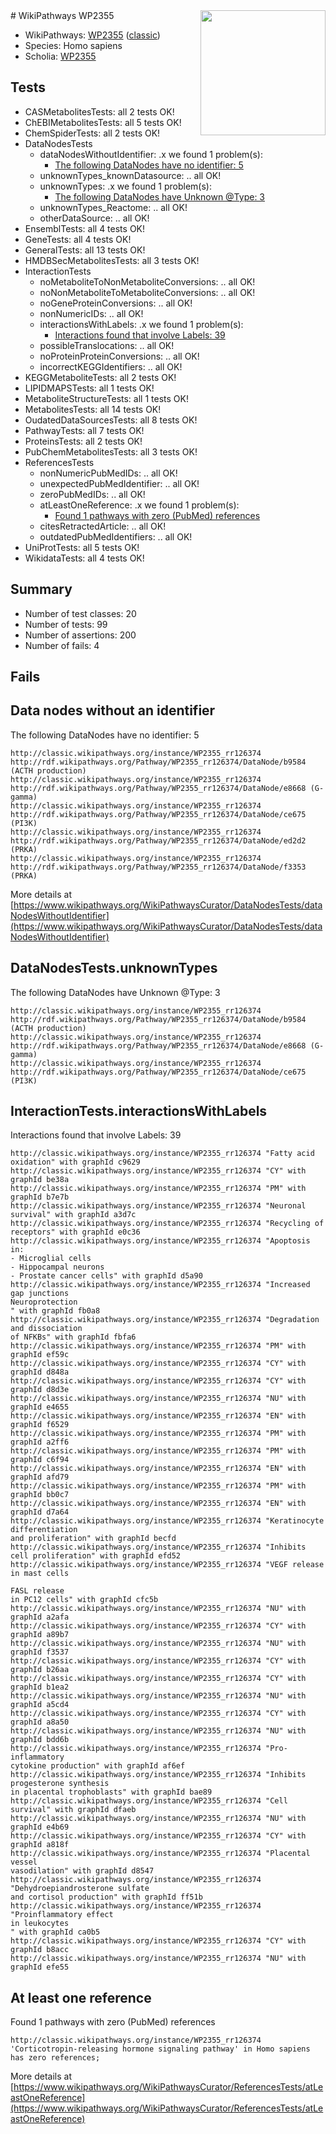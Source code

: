 <img style="float: right; width: 200px" src="https://upload.wikimedia.org/wikipedia/commons/thumb/8/83/Wplogo_with_text_500.png/640px-Wplogo_with_text_500.png" />
# WikiPathways WP2355

* WikiPathways: [WP2355](https://wikipathways.org/pathways/WP2355) ([classic](https://classic.wikipathways.org/instance/WP2355))
* Species: Homo sapiens
* Scholia: [WP2355](https://scholia.toolforge.org/wikipathways/WP2355)
## Tests
* CASMetabolitesTests: all 2 tests OK!
* ChEBIMetabolitesTests: all 5 tests OK!
* ChemSpiderTests: all 2 tests OK!
* DataNodesTests
    * dataNodesWithoutIdentifier: .x we found 1 problem(s):
        * [The following DataNodes have no identifier: 5](#d2d32fa4)
    * unknownTypes_knownDatasource: .. all OK!
    * unknownTypes: .x we found 1 problem(s):
        * [The following DataNodes have Unknown @Type: 3](#839973e1)
    * unknownTypes_Reactome: .. all OK!
    * otherDataSource: .. all OK!
* EnsemblTests: all 4 tests OK!
* GeneTests: all 4 tests OK!
* GeneralTests: all 13 tests OK!
* HMDBSecMetabolitesTests: all 3 tests OK!
* InteractionTests
    * noMetaboliteToNonMetaboliteConversions: .. all OK!
    * noNonMetaboliteToMetaboliteConversions: .. all OK!
    * noGeneProteinConversions: .. all OK!
    * nonNumericIDs: .. all OK!
    * interactionsWithLabels: .x we found 1 problem(s):
        * [Interactions found that involve Labels: 39](#fe97a8ff)
    * possibleTranslocations: .. all OK!
    * noProteinProteinConversions: .. all OK!
    * incorrectKEGGIdentifiers: .. all OK!
* KEGGMetaboliteTests: all 2 tests OK!
* LIPIDMAPSTests: all 1 tests OK!
* MetaboliteStructureTests: all 1 tests OK!
* MetabolitesTests: all 14 tests OK!
* OudatedDataSourcesTests: all 8 tests OK!
* PathwayTests: all 7 tests OK!
* ProteinsTests: all 2 tests OK!
* PubChemMetabolitesTests: all 3 tests OK!
* ReferencesTests
    * nonNumericPubMedIDs: .. all OK!
    * unexpectedPubMedIdentifier: .. all OK!
    * zeroPubMedIDs: .. all OK!
    * atLeastOneReference: .x we found 1 problem(s):
        * [Found 1 pathways with zero (PubMed) references](#d0a459f0)
    * citesRetractedArticle: .. all OK!
    * outdatedPubMedIdentifiers: .. all OK!
* UniProtTests: all 5 tests OK!
* WikidataTests: all 4 tests OK!


## Summary

* Number of test classes: 20
* Number of tests: 99
* Number of assertions: 200
* Number of fails: 4

## Fails

<a name="d2d32fa4" />

## Data nodes without an identifier

The following DataNodes have no identifier: 5
```
http://classic.wikipathways.org/instance/WP2355_rr126374 http://rdf.wikipathways.org/Pathway/WP2355_rr126374/DataNode/b9584 (ACTH production)
http://classic.wikipathways.org/instance/WP2355_rr126374 http://rdf.wikipathways.org/Pathway/WP2355_rr126374/DataNode/e8668 (G-gamma)
http://classic.wikipathways.org/instance/WP2355_rr126374 http://rdf.wikipathways.org/Pathway/WP2355_rr126374/DataNode/ce675 (PI3K)
http://classic.wikipathways.org/instance/WP2355_rr126374 http://rdf.wikipathways.org/Pathway/WP2355_rr126374/DataNode/ed2d2 (PRKA)
http://classic.wikipathways.org/instance/WP2355_rr126374 http://rdf.wikipathways.org/Pathway/WP2355_rr126374/DataNode/f3353 (PRKA)
```

More details at [https://www.wikipathways.org/WikiPathwaysCurator/DataNodesTests/dataNodesWithoutIdentifier](https://www.wikipathways.org/WikiPathwaysCurator/DataNodesTests/dataNodesWithoutIdentifier)

<a name="839973e1" />

## DataNodesTests.unknownTypes

The following DataNodes have Unknown @Type: 3
```
http://classic.wikipathways.org/instance/WP2355_rr126374 http://rdf.wikipathways.org/Pathway/WP2355_rr126374/DataNode/b9584 (ACTH production)
http://classic.wikipathways.org/instance/WP2355_rr126374 http://rdf.wikipathways.org/Pathway/WP2355_rr126374/DataNode/e8668 (G-gamma)
http://classic.wikipathways.org/instance/WP2355_rr126374 http://rdf.wikipathways.org/Pathway/WP2355_rr126374/DataNode/ce675 (PI3K)
```

<a name="fe97a8ff" />

## InteractionTests.interactionsWithLabels

Interactions found that involve Labels: 39
```
http://classic.wikipathways.org/instance/WP2355_rr126374 "Fatty acid
oxidation" with graphId c9629
http://classic.wikipathways.org/instance/WP2355_rr126374 "CY" with graphId be38a
http://classic.wikipathways.org/instance/WP2355_rr126374 "PM" with graphId b7e7b
http://classic.wikipathways.org/instance/WP2355_rr126374 "Neuronal
survival" with graphId a3d7c
http://classic.wikipathways.org/instance/WP2355_rr126374 "Recycling of receptors" with graphId e0c36
http://classic.wikipathways.org/instance/WP2355_rr126374 "Apoptosis in:
- Microglial cells
- Hippocampal neurons
- Prostate cancer cells" with graphId d5a90
http://classic.wikipathways.org/instance/WP2355_rr126374 "Increased gap junctions
Neuroprotection
" with graphId fb0a8
http://classic.wikipathways.org/instance/WP2355_rr126374 "Degradation
and dissociation
of NFKBs" with graphId fbfa6
http://classic.wikipathways.org/instance/WP2355_rr126374 "PM" with graphId ef59c
http://classic.wikipathways.org/instance/WP2355_rr126374 "CY" with graphId d848a
http://classic.wikipathways.org/instance/WP2355_rr126374 "CY" with graphId d8d3e
http://classic.wikipathways.org/instance/WP2355_rr126374 "NU" with graphId e4655
http://classic.wikipathways.org/instance/WP2355_rr126374 "EN" with graphId f6529
http://classic.wikipathways.org/instance/WP2355_rr126374 "PM" with graphId a2ff6
http://classic.wikipathways.org/instance/WP2355_rr126374 "PM" with graphId c6f94
http://classic.wikipathways.org/instance/WP2355_rr126374 "EN" with graphId afd79
http://classic.wikipathways.org/instance/WP2355_rr126374 "PM" with graphId bb0c7
http://classic.wikipathways.org/instance/WP2355_rr126374 "EN" with graphId d7a64
http://classic.wikipathways.org/instance/WP2355_rr126374 "Keratinocyte
differentiation
and proliferation" with graphId becfd
http://classic.wikipathways.org/instance/WP2355_rr126374 "Inhibits 
cell proliferation" with graphId efd52
http://classic.wikipathways.org/instance/WP2355_rr126374 "VEGF release
in mast cells

FASL release
in PC12 cells" with graphId cfc5b
http://classic.wikipathways.org/instance/WP2355_rr126374 "NU" with graphId a2afa
http://classic.wikipathways.org/instance/WP2355_rr126374 "CY" with graphId a89b7
http://classic.wikipathways.org/instance/WP2355_rr126374 "NU" with graphId f3537
http://classic.wikipathways.org/instance/WP2355_rr126374 "CY" with graphId b26aa
http://classic.wikipathways.org/instance/WP2355_rr126374 "CY" with graphId b1ea2
http://classic.wikipathways.org/instance/WP2355_rr126374 "NU" with graphId a5cd4
http://classic.wikipathways.org/instance/WP2355_rr126374 "CY" with graphId a8a50
http://classic.wikipathways.org/instance/WP2355_rr126374 "NU" with graphId bdd6b
http://classic.wikipathways.org/instance/WP2355_rr126374 "Pro-inflammatory
cytokine production" with graphId af6ef
http://classic.wikipathways.org/instance/WP2355_rr126374 "Inhibits progesterone synthesis 
in placental trophoblasts" with graphId bae89
http://classic.wikipathways.org/instance/WP2355_rr126374 "Cell survival" with graphId dfaeb
http://classic.wikipathways.org/instance/WP2355_rr126374 "NU" with graphId e4b69
http://classic.wikipathways.org/instance/WP2355_rr126374 "CY" with graphId a818f
http://classic.wikipathways.org/instance/WP2355_rr126374 "Placental
vessel
vasodilation" with graphId d8547
http://classic.wikipathways.org/instance/WP2355_rr126374 "Dehydroepiandrosterone sulfate 
and cortisol production" with graphId ff51b
http://classic.wikipathways.org/instance/WP2355_rr126374 "Proinflammatory effect 
in leukocytes
" with graphId ca0b5
http://classic.wikipathways.org/instance/WP2355_rr126374 "CY" with graphId b8acc
http://classic.wikipathways.org/instance/WP2355_rr126374 "NU" with graphId efe55
```

<a name="d0a459f0" />

## At least one reference

Found 1 pathways with zero (PubMed) references
```
http://classic.wikipathways.org/instance/WP2355_rr126374 'Corticotropin-releasing hormone signaling pathway' in Homo sapiens has zero references; 
```

More details at [https://www.wikipathways.org/WikiPathwaysCurator/ReferencesTests/atLeastOneReference](https://www.wikipathways.org/WikiPathwaysCurator/ReferencesTests/atLeastOneReference)

